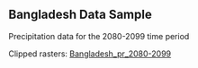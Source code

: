 ## Bangladesh Data Sample
Precipitation data for the 2080-2099 time period

Clipped rasters: [Bangladesh_pr_2080-2099](https://drive.google.com/file/d/0B1_qZwH-TEzpbjNQOUlpREdDRVU/edit?usp=sharing)

